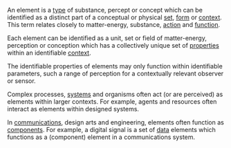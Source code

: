 An element is a [type](https://github.com/gcassel/Modular-Organization-Terminology/blob/master/terms/type.md) of substance, percept or concept which can be identified as a distinct part of a conceptual or physical [set](https://github.com/gcassel/Modular-Organization-Terminology/blob/master/terms/set.md), [form](https://github.com/gcassel/Modular-Organization-Terminology/blob/master/terms/form.md) or [context](https://github.com/gcassel/Modular-Organization-Terminology/blob/master/terms/context.md).  This term relates closely to matter-energy, substance, [action](https://github.com/gcassel/Modular-Organization-Terminology/blob/master/terms/action.md) and [function](https://github.com/gcassel/Modular-Organization-Terminology/blob/master/terms/function.md).     

Each element can be identified as a unit, set or field of matter-energy, perception or conception which has a collectively unique set of [properties](https://github.com/gcassel/Modular-Organization-Terminology/blob/master/terms/property.md) within an identifiable [context](https://github.com/gcassel/Modular-Organization-Terminology/blob/master/terms/context.md).

The identifiable properties of elements may only function within identifiable parameters, such a range of perception for a contextually relevant observer or sensor.  

Complex processes, [systems](https://github.com/gcassel/Modular-Organization-Terminology/blob/master/terms/system.md) and organisms often act (or are perceived) as elements within larger contexts.  For example, agents and resources often interact as elements within designed systems.

In [communications](https://github.com/gcassel/Modular-Organization-Terminology/blob/master/terms/communication.md), design arts and engineering, elements often function as [components](https://github.com/gcassel/Modular-Organization-Terminology/blob/master/terms/component.md).  For example, a digital signal is a set of [data](https://github.com/gcassel/Modular-Organization-Terminology/blob/master/terms/data.md) elements which functions as a (component) element in a communications system.
